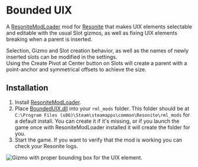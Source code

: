 Bounded UIX
===========

A [ResoniteModLoader](https://github.com/resonite-modding-group/ResoniteModLoader) mod for [Resonite](https://resonite.com/) that makes UIX elements selectable and editable with the usual Slot gizmos,
as well as fixing UIX elements breaking when a parent is inserted.

Selection, Gizmo and Slot creation behavior, as well as the names of newly inserted slots can be modified in the settings.  
Using the Create Pivot at Center button on Slots will create a parent with a point-anchor and symmetrical offsets to achieve the size.

## Installation
1. Install [ResoniteModLoader](https://github.com/resonite-modding-group/ResoniteModLoader).
2. Place [BoundedUIX.dll](https://github.com/djsime1/BoundedUIX/releases/latest/download/BoundedUIX.dll) into your `rml_mods` folder. This folder should be at `C:\Program Files (x86)\Steam\steamapps\common\Resonite\rml_mods` for a default install. You can create it if it's missing, or if you launch the game once with ResoniteModLoader installed it will create the folder for you.
3. Start the game. If you want to verify that the mod is working you can check your Resonite logs.

![Gizmo with proper bounding box for the UIX element.](https://user-images.githubusercontent.com/2124570/206605288-0d2e374e-9aa9-4839-94e0-1e4ae3d15736.png)
